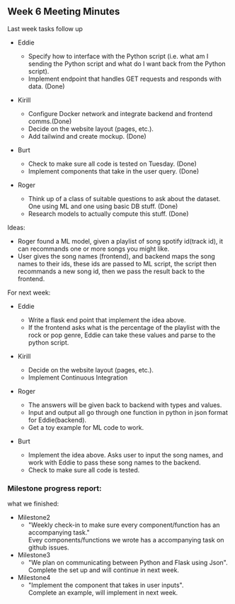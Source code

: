 ## Week 6 Meeting Minutes
Last week tasks follow up
- Eddie
  - Specify how to interface with the Python script (i.e. what am I sending the Python script and what do I want back from the Python script).
  - Implement endpoint that handles GET requests and responds with data. (Done)

- Kirill
  - Configure Docker network and integrate backend and frontend comms.(Done)
  - Decide on the website layout (pages, etc.).
  - Add tailwind and create mockup. (Done)

- Burt
  - Check to make sure all code is tested on Tuesday. (Done)
  - Implement components that take in the user query. (Done)

- Roger
  - Think up of a class of suitable questions to ask about the dataset. One using ML and one using basic DB stuff. (Done)
  - Research models to actually compute this stuff. (Done)

Ideas:
  - Roger found a ML model, given a playlist of song spotify id(track id), it can recommands one or more songs you might like.
  - User gives the song names (frontend), and backend maps the song names to their ids, these ids are passed to ML script, the 
  script then recommands a new song id, then we pass the result back to the frontend.
  

For next week: 
- Eddie
  - Write a flask end point that implement the idea above.
  - If the frontend asks what is the percentage of the playlist with the rock or pop genre, Eddie can take these values and parse to the python script.

- Kirill
  - Decide on the website layout (pages, etc.).
  - Implement Continuous Integration
  
- Roger
  - The answers will be given back to backend with types and values.
  - Input and output all go through one function in python in json format for Eddie(backend).
  - Get a toy example for ML code to work.

- Burt
  - Implement the idea above. Asks user to input the song names, and work with Eddie to pass these song names to the backend.
  - Check to make sure all code is tested.

### Milestone progress report:
what we finished:
- Milestone2
  - "Weekly check-in to make sure every component/function has an accompanying task." <br>
  Evey components/functions we wrote has a accompanying task on github issues. 
- Milestone3
  - "We plan on communicating between Python and Flask using Json". <br>
  Complete the set up and will continue in next week.
- Milestone4
  - "Implement the component that takes in user inputs". <br>
  Complete an example, will implement in next week.
